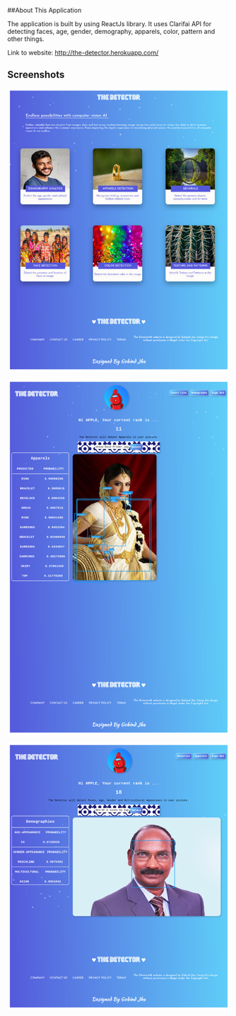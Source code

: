 ##About This Application

The application is built by using ReactJs library. It uses Clarifai API for detecting faces, age, gender, demography, apparels, color, pattern and other things.

Link to website: http://the-detector.herokuapp.com/

## Screenshots

![detector](/images/img__1.png)

![detector](/images/img__2.png)

![detector](/images/img__3.png)
